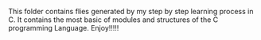 This folder contains flies generated by my step by step learning process in C. 
It contains the most basic of modules and structures of the C programming Language.
Enjoy!!!!!